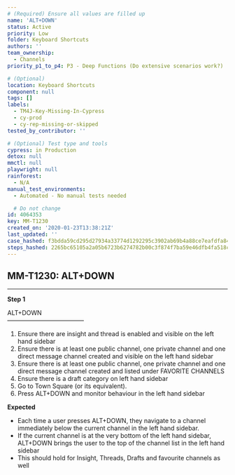 ```yaml
---
# (Required) Ensure all values are filled up
name: 'ALT+DOWN'
status: Active
priority: Low
folder: Keyboard Shortcuts
authors: ''
team_ownership:
  - Channels
priority_p1_to_p4: P3 - Deep Functions (Do extensive scenarios work?)

# (Optional)
location: Keyboard Shortcuts
component: null
tags: []
labels:
  - TM4J-Key-Missing-In-Cypress
  - cy-prod
  - cy-rep-missing-or-skipped
tested_by_contributor: ''

# (Optional) Test type and tools
cypress: in Production
detox: null
mmctl: null
playwright: null
rainforest:
  - N/A
manual_test_environments:
  - Automated - No manual tests needed

  # Do not change
id: 4064353
key: MM-T1230
created_on: '2020-01-23T13:38:21Z'
last_updated: ''
case_hashed: f3bdda59cd295d27934a33774d1292295c3902ab69b4a88ce7eafdfa842eb1c99b82f017af374c2bda6d4ab5b807abbe
steps_hashed: 2265bc65105a2a05b6723b6274782b00c3f874f7ba59e46dfb4fa518c5463e6764c40ff0ef124012b42a717ab20f6701
---
```


<!-- (Auto-generated) Based on frontmatter's "key" and "name" -->

## MM-T1230: ALT+DOWN

---

**Step 1**

ALT+DOWN\
–––––––––––––––––––––––––

1. Ensure there are insight and thread is enabled and visible on the left hand sidebar
2. Ensure there is at least one public channel, one private channel and one direct message channel created and visible on the left hand sidebar
3. Ensure there is at least one public channel, one private channel and one direct message channel created and listed under FAVORITE CHANNELS
4. Ensure there is a draft category on left hand sidebar
5. Go to Town Square (or its equivalent).
6. Press ALT+DOWN and monitor behaviour in the left hand sidebar

**Expected**

- Each time a user presses ALT+DOWN, they navigate to a channel immediately below the current channel in the left hand sidebar.
- If the current channel is at the very bottom of the left hand sidebar, ALT+DOWN brings the user to the top of the channel list in the left hand sidebar
- This should hold for Insight, Threads, Drafts and favourite channels as well
